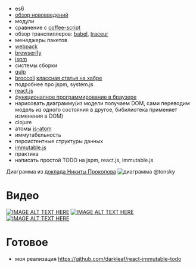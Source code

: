 * es6
 * [обзор нововведений](https://babeljs.io/docs/learn-es2015/)
 * модули
 * сравнение с [coffee-script](http://coffeescript.org/)
 * обзор транспиллеров: [babel](https://babeljs.io), [traceur](https://github.com/google/traceur-compiler)
* менеджеры пакетов
 * [webpack](http://webpack.github.io/)
 * [browserify](http://browserify.org/)
 * [jspm](http://jspm.io/)
* системы сборки
 * [gulp](http://gulpjs.com/)
 * [broccoli](https://github.com/broccolijs/broccoli) [классная статья на хабре](http://habrahabr.ru/post/216715/)
* подробнее про jspm, system.js
* [react.js](https://facebook.github.io/react/)
* [функционалное программирование в браузере](http://tonsky.me/talks/2015-frontendconf/)
 * нарисовать диаграмму(из модели получаем DOM, сами переводим модель из одного состояния в другое, бибилиотека применяет изменения в DOM)
 * clojure
 * атомы [js-atom](https://github.com/cjohansen/js-atom)
 * иммутабельность
 * персистентные структуры данных
 * [immutable.js](https://facebook.github.io/immutable-js/)
* практика
 * написать простой TODO на jspm, react.js, immutable.js

Диаграмма из [доклада Никиты Прокопова](http://tonsky.me/talks/2015-frontendconf/)
![диаграмма @tonsky](http://tonsky.me/talks/2015-frontendconf/0130%20model-model-dom-dom.png)
 
# Видео 
 
[![IMAGE ALT TEXT HERE](http://img.youtube.com/vi/NpMnRifyGyw/0.jpg)](http://www.youtube.com/watch?v=NpMnRifyGyw)
[![IMAGE ALT TEXT HERE](http://img.youtube.com/vi/szJjsduHBQQ/0.jpg)](http://www.youtube.com/watch?v=szJjsduHBQQ)
[![IMAGE ALT TEXT HERE](http://img.youtube.com/vi/I7IdS-PbEgI/0.jpg)](http://www.youtube.com/watch?v=I7IdS-PbEgI)

# Готовое

* моя реализация https://github.com/darkleaf/react-immutable-todo
